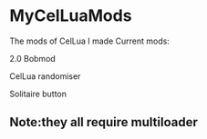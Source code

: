 # MyCelLuaMods
The mods of CelLua I made
Current mods:

2.0 Bobmod

CelLua randomiser

Solitaire button

## Note:they all require multiloader
